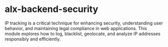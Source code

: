 # alx-backend-security
IP tracking is a critical technique for enhancing security, understanding user behavior, and maintaining legal compliance in web applications. This module explores how to log, blacklist, geolocate, and analyze IP addresses responsibly and efficiently.
